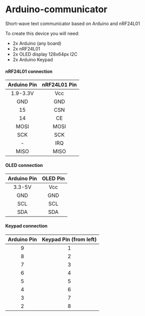 # Arduino-communicator
Short-wave text communicator based on Arduino and nRF24L01

To create this device you will need:
- 2x Arduino (any board)
- 2x nRF24L01
- 2x OLED display 128x64px I2C
- 2x Arduino Keypad

#### nRF24L01 connection
|Arduino Pin|nRF24L01 Pin|
|:-:|:-:|
|1.9-3.3V|Vcc|
|GND|GND|
|15|CSN|
|14|CE|
|MOSI|MOSI|
|SCK|SCK|
|-|IRQ|
|MISO|MISO|

#### OLED connection
|Arduino Pin|OLED Pin|
|:-:|:-:|
|3.3-5V|Vcc|
|GND|GND|
|SCL|SCL|
|SDA|SDA|

#### Keypad connection
|Arduino Pin|Keypad Pin (from left)|
|:-:|:-:|
|9|1|
|8|2|
|7|3|
|6|4|
|5|5|
|4|6|
|3|7|
|2|8|
